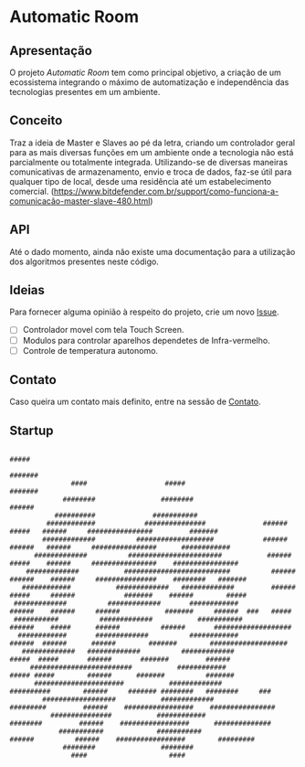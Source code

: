 # Automatic Room

## Apresentação
O projeto *Automatic Room* tem como principal objetivo, a criação de um ecossistema integrando o máximo de automatização e independência das tecnologias presentes em um ambiente.

## Conceito 
Traz a ideia de Master e Slaves ao pé da letra, criando um controlador geral para as mais diversas funções em um ambiente onde a tecnologia não está parcialmente ou totalmente integrada. Utilizando-se de diversas maneiras comunicativas de armazenamento, envio e troca de dados, faz-se útil para qualquer tipo de local, desde uma residência até um estabelecimento comercial. (https://www.bitdefender.com.br/support/como-funciona-a-comunicacão-master-slave-480.html)

## API
Até o dado momento, ainda não existe uma documentação para a utilização dos algoritmos presentes neste código.

## Ideias
Para fornecer alguma opinião à respeito do projeto, crie um novo [Issue](https://github.com/wilmacedo/Automatic-Room/issues).
- [ ] Controlador movel com tela Touch Screen.
- [ ] Modulos para controlar aparelhos dependetes de Infra-vermelho.
- [ ] Controle de temperatura autonomo.

## Contato
Caso queira um contato mais definito, entre na sessão de [Contato](http://www.vize.com.br/contato).

## Startup

                                                                                           #####                                                      
                                                                                          #######                                                     
                   ####                   #####                                           #######                                                     
                 ########                ########                                         ######                                                      
               ##########              ###########                                                                                                    
             ############            ###############              ######          #####   ######     ################         #######                 
            #############          ###################            ######         ######   ######     ################      ############               
          #############          #######################           ######        #####    ######     ################    ################             
        #############           ##########################          ######      ######    ######     ###############    ########   #######            
       ############           #############   #############         ######      #####     ######            #######    ######        #####            
     #############          #############       ############         ######    ######     ######           #######     ######  ###   #####            
     ###########          #############           ###########        ######    #####      ######          ######       ###################            
      ############       #############          ############          ######  ######      ######        #######        ###################            
       #############   #############          #############            #####  #####       ######       #######         ######                         
         #########################           ############              ##### #####        ######      #######          #######                        
          ######################           #############                ##########        ######     ####### ########   ########     ###              
            ##################           #############                  #########         ######    #################    ################             
              ###############           ############                     ########         ######    #################      ##############             
                ###########             ###########                       ######          ######    #################        #########                
                 ########                ########                                                                                                     
                   ####                    ####

